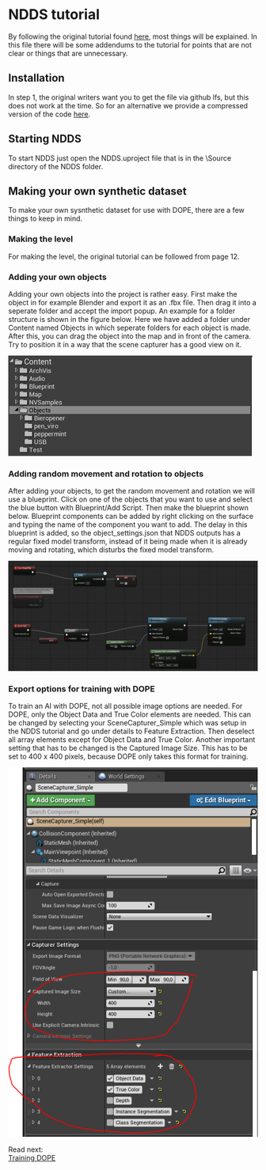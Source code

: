 # NDDS tutorial

By following the original tutorial found [here](https://github.com/TripleSBinPicking/bin_picking_environment/blob/master/documentation/resources/NDDS.pdf), most things will be explained. In this file there will be some addendums to the tutorial for points that are not clear or things that are unnecessary.

## Installation
In step 1, the original writers want you to get the file via github lfs, but this does not work at the time. So for an alternative we provide a compressed version of the code [here](https://github.com/NVIDIA/Dataset_Synthesizer/releases/download/1.2.2/ndds_1.2.2.zip).

## Starting NDDS
To start NDDS just open the NDDS.uproject file that is in the \Source directory of the NDDS folder.

## Making your own synthetic dataset
To make your own sysnthetic dataset for use with DOPE, there are a few things to keep in mind.
### Making the level
For making the level, the original tutorial can be followed from page 12.

### Adding your own objects
Adding your own objects into the project is rather easy. First make the object in for example Blender and export it as an .fbx file. Then drag it into a seperate folder and accept the import popup. An example for a folder structure is shown in the figure below. Here we have added a folder under Content named Objects in which seperate folders for each object is made. After this, you can drag the object into the map and in front of the camera. Try to position it in a way that the scene capturer has a good view on it. 

![Folder structure in Unreal Engine](resources/Folder_structure_ue4.PNG)

### Adding random movement and rotation to objects
After adding your objects, to get the random movement and rotation we will use a blueprint. Click on one of the objects that you want to use and select the blue button with Blueprint/Add Script. Then make the blueprint shown below. Blueprint components can be added by right clicking on the surface and typing the name of the component you want to add. The delay in this blueprint is added, so the object_settings.json that NDDS outputs has a regular fixed model transform, instead of it being made when it is already moving and rotating, which disturbs the fixed model transform.

![Random movement blueprint](resources/Mover_blueprint.png)

### Export options for training with DOPE
To train an AI with DOPE, not all possible image options are needed. For DOPE, only the Object Data and True Color elements are needed. This can be changed by selecting your SceneCapturer_Simple which was setup in the NDDS tutorial and go under details to Feature Extraction. Then deselect all array elements except for Object Data and True Color.
Another important setting that has to be changed is the Captured Image Size. This has to be set to 400 x 400 pixels, because DOPE only takes this format for training.

![Capturer settings for DOPE](resources/capturer_settings_ue4.PNG)



Read next:  
[Training DOPE](Training%20DOPE.md)
